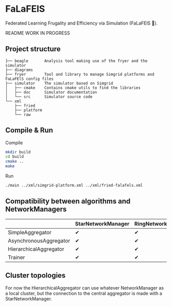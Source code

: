 # FaLaFElS

Federated Learning Frugality and Efficiency via Simulation (FaLaFElS 🧆).

README WORK IN PROGRESS

## Project structure

```
├── beagle       Analysis tool making use of the fryer and the simulator
├── diagrams
├── fryer        Tool and library to manage Simgrid platforms and FaLaFElS config files
├── simulator    The simulator based on Simgrid
│   ├── cmake    Contains cmake utils to find the libraries
│   ├── doc      Simulator documentation
│   └── src      Simulator source code
└── xml
    ├── fried
    ├── platform
    └── raw
```

## Compile & Run 

Compile
```sh
mkdir build
cd build
cmake ..
make
```

Run
```sh
./main ../xml/simgrid-platform.xml ../xml/fried-falafels.xml
```

## Compatibility between algorithms and NetworkManagers

|                        | StarNetworkManager | RingNetworkManager | FullyConnectedNetworkManager |
|------------------------|--------------------|--------------------|------------------------------|
| SimpleAggregator       |         ✔          |         ✔          |              ✔               |
| AsynchronousAggregator |         ✔          |         ✔          |              ✔               |
| HierarchicalAggregator |         ✔          |         ✔          |              ✔               |
| Trainer                |         ✔          |         ✔          |              ✔               |


## Cluster topologies

For now the HierarchicalAggregator can use whatever NetworkManager as a local cluster, but the connection to the central aggregator is made with a StarNetworkManager.

